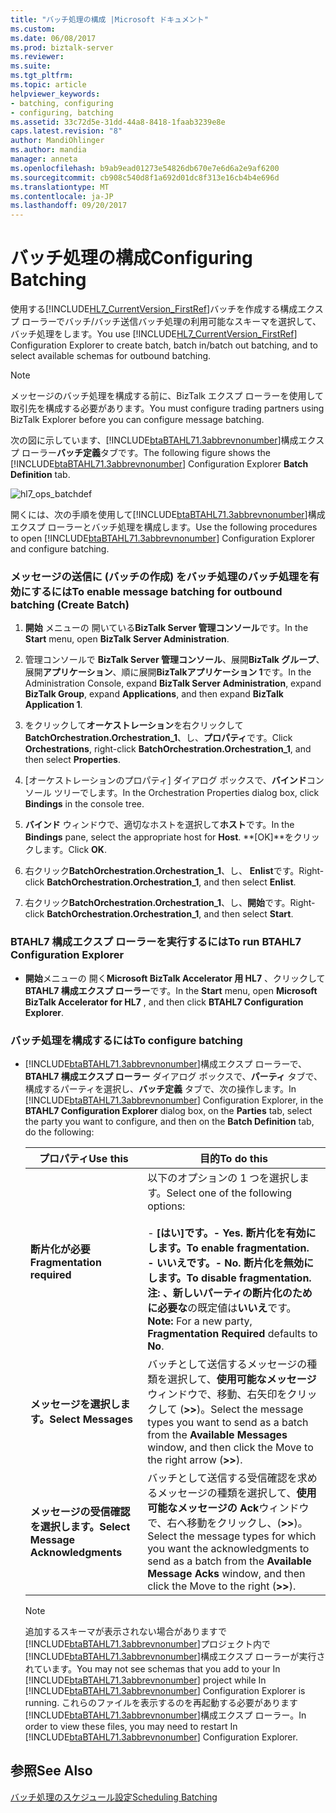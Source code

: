 ```yaml
---
title: "バッチ処理の構成 |Microsoft ドキュメント"
ms.custom: 
ms.date: 06/08/2017
ms.prod: biztalk-server
ms.reviewer: 
ms.suite: 
ms.tgt_pltfrm: 
ms.topic: article
helpviewer_keywords:
- batching, configuring
- configuring, batching
ms.assetid: 33c72d5e-31dd-44a8-8418-1faab3239e8e
caps.latest.revision: "8"
author: MandiOhlinger
ms.author: mandia
manager: anneta
ms.openlocfilehash: b9ab9ead01273e54826db670e7e6d6a2e9af6200
ms.sourcegitcommit: cb908c540d8f1a692d01dc8f313e16cb4b4e696d
ms.translationtype: MT
ms.contentlocale: ja-JP
ms.lasthandoff: 09/20/2017
---
```

# <a name="configuring-batching"></a><span data-ttu-id="c54a6-102">バッチ処理の構成</span><span class="sxs-lookup"><span data-stu-id="c54a6-102">Configuring Batching</span></span>
<span data-ttu-id="c54a6-103">使用する[!INCLUDE[HL7_CurrentVersion_FirstRef](../../includes/hl7-currentversion-firstref-md.md)]バッチを作成する構成エクスプ ローラーでバッチ/バッチ送信バッチ処理の利用可能なスキーマを選択して、バッチ処理をします。</span><span class="sxs-lookup"><span data-stu-id="c54a6-103">You use [!INCLUDE[HL7_CurrentVersion_FirstRef](../../includes/hl7-currentversion-firstref-md.md)] Configuration Explorer to create batch, batch in/batch out batching, and to select available schemas for outbound batching.</span></span>  
  
> [!NOTE]
>  <span data-ttu-id="c54a6-104">メッセージのバッチ処理を構成する前に、BizTalk エクスプ ローラーを使用して取引先を構成する必要があります。</span><span class="sxs-lookup"><span data-stu-id="c54a6-104">You must configure trading partners using BizTalk Explorer before you can configure message batching.</span></span>  
  
 <span data-ttu-id="c54a6-105">次の図に示しています、[!INCLUDE[btaBTAHL71.3abbrevnonumber](../../includes/btabtahl71-3abbrevnonumber-md.md)]構成エクスプ ローラー**バッチ定義**タブです。</span><span class="sxs-lookup"><span data-stu-id="c54a6-105">The following figure shows the [!INCLUDE[btaBTAHL71.3abbrevnonumber](../../includes/btabtahl71-3abbrevnonumber-md.md)] Configuration Explorer **Batch Definition** tab.</span></span>  
  
 ![](../../adapters-and-accelerators/accelerator-hl7/media/hl7-ops-batchdef.gif "hl7_ops_batchdef")  
  
 <span data-ttu-id="c54a6-106">開くには、次の手順を使用して[!INCLUDE[btaBTAHL71.3abbrevnonumber](../../includes/btabtahl71-3abbrevnonumber-md.md)]構成エクスプ ローラーとバッチ処理を構成します。</span><span class="sxs-lookup"><span data-stu-id="c54a6-106">Use the following procedures to open [!INCLUDE[btaBTAHL71.3abbrevnonumber](../../includes/btabtahl71-3abbrevnonumber-md.md)] Configuration Explorer and configure batching.</span></span>  
  
### <a name="to-enable-message-batching-for-outbound-batching-create-batch"></a><span data-ttu-id="c54a6-107">メッセージの送信に (バッチの作成) をバッチ処理のバッチ処理を有効にするには</span><span class="sxs-lookup"><span data-stu-id="c54a6-107">To enable message batching for outbound batching (Create Batch)</span></span>  
  
1.  <span data-ttu-id="c54a6-108">**開始** メニューの 開いている**BizTalk Server 管理コンソール**です。</span><span class="sxs-lookup"><span data-stu-id="c54a6-108">In the **Start** menu, open **BizTalk Server Administration**.</span></span>  
  
2.  <span data-ttu-id="c54a6-109">管理コンソールで  **BizTalk Server 管理コンソール**、展開**BizTalk グループ**、展開**アプリケーション**、順に展開**BizTalkアプリケーション 1**です。</span><span class="sxs-lookup"><span data-stu-id="c54a6-109">In the Administration Console, expand **BizTalk Server Administration**, expand **BizTalk Group**, expand **Applications**, and then expand **BizTalk Application 1**.</span></span>  
  
3.  <span data-ttu-id="c54a6-110">をクリックして**オーケストレーション**を右クリックして**BatchOrchestration.Orchestration_1**、し、**プロパティ**です。</span><span class="sxs-lookup"><span data-stu-id="c54a6-110">Click **Orchestrations**, right-click **BatchOrchestration.Orchestration_1**, and then select **Properties**.</span></span>  
  
4.  <span data-ttu-id="c54a6-111">[オーケストレーションのプロパティ] ダイアログ ボックスで、**バインド**コンソール ツリーでします。</span><span class="sxs-lookup"><span data-stu-id="c54a6-111">In the Orchestration Properties dialog box, click **Bindings** in the console tree.</span></span>  
  
5.  <span data-ttu-id="c54a6-112">**バインド** ウィンドウで、適切なホストを選択して**ホスト**です。</span><span class="sxs-lookup"><span data-stu-id="c54a6-112">In the **Bindings** pane, select the appropriate host for **Host**.</span></span> <span data-ttu-id="c54a6-113">**[OK]**をクリックします。</span><span class="sxs-lookup"><span data-stu-id="c54a6-113">Click **OK**.</span></span>  
  
6.  <span data-ttu-id="c54a6-114">右クリック**BatchOrchestration.Orchestration_1**、し、 **Enlist**です。</span><span class="sxs-lookup"><span data-stu-id="c54a6-114">Right-click **BatchOrchestration.Orchestration_1**, and then select **Enlist**.</span></span>  
  
7.  <span data-ttu-id="c54a6-115">右クリック**BatchOrchestration.Orchestration_1**、し、**開始**です。</span><span class="sxs-lookup"><span data-stu-id="c54a6-115">Right-click **BatchOrchestration.Orchestration_1**, and then select **Start**.</span></span>  
  
### <a name="to-run-btahl7-configuration-explorer"></a><span data-ttu-id="c54a6-116">BTAHL7 構成エクスプ ローラーを実行するには</span><span class="sxs-lookup"><span data-stu-id="c54a6-116">To run BTAHL7 Configuration Explorer</span></span>  
  
-   <span data-ttu-id="c54a6-117">**開始**メニューの 開く**Microsoft BizTalk Accelerator 用 HL7** 、クリックして**BTAHL7 構成エクスプ ローラー**です。</span><span class="sxs-lookup"><span data-stu-id="c54a6-117">In the **Start** menu, open **Microsoft BizTalk Accelerator for HL7** , and then click **BTAHL7 Configuration Explorer**.</span></span>  
  
### <a name="to-configure-batching"></a><span data-ttu-id="c54a6-118">バッチ処理を構成するには</span><span class="sxs-lookup"><span data-stu-id="c54a6-118">To configure batching</span></span>  
  
-   <span data-ttu-id="c54a6-119">[!INCLUDE[btaBTAHL71.3abbrevnonumber](../../includes/btabtahl71-3abbrevnonumber-md.md)]構成エクスプ ローラーで、 **BTAHL7 構成エクスプ ローラー** ダイアログ ボックスで、**パーティ** タブで、構成するパーティを選択し、**バッチ定義** タブで、次の操作します。</span><span class="sxs-lookup"><span data-stu-id="c54a6-119">In [!INCLUDE[btaBTAHL71.3abbrevnonumber](../../includes/btabtahl71-3abbrevnonumber-md.md)] Configuration Explorer, in the **BTAHL7 Configuration Explorer** dialog box, on the **Parties** tab, select the party you want to configure, and then on the **Batch Definition** tab, do the following:</span></span>  
  
    |<span data-ttu-id="c54a6-120">プロパティ</span><span class="sxs-lookup"><span data-stu-id="c54a6-120">Use this</span></span>|<span data-ttu-id="c54a6-121">目的</span><span class="sxs-lookup"><span data-stu-id="c54a6-121">To do this</span></span>|  
    |--------------|----------------|  
    |<span data-ttu-id="c54a6-122">**断片化が必要**</span><span class="sxs-lookup"><span data-stu-id="c54a6-122">**Fragmentation required**</span></span>|<span data-ttu-id="c54a6-123">以下のオプションの 1 つを選択します。</span><span class="sxs-lookup"><span data-stu-id="c54a6-123">Select one of the following options:</span></span><br /><br /> <span data-ttu-id="c54a6-124">-   **[はい]**です。</span><span class="sxs-lookup"><span data-stu-id="c54a6-124">-   **Yes**.</span></span> <span data-ttu-id="c54a6-125">断片化を有効にします。</span><span class="sxs-lookup"><span data-stu-id="c54a6-125">To enable fragmentation.</span></span><br /><span data-ttu-id="c54a6-126">-   **いいえ**です。</span><span class="sxs-lookup"><span data-stu-id="c54a6-126">-   **No**.</span></span> <span data-ttu-id="c54a6-127">断片化を無効にします。</span><span class="sxs-lookup"><span data-stu-id="c54a6-127">To disable fragmentation.</span></span> <span data-ttu-id="c54a6-128">**注:** 、新しいパーティの**断片化のために必要な**の既定値は**いいえ**です。</span><span class="sxs-lookup"><span data-stu-id="c54a6-128">**Note:**  For a new party, **Fragmentation Required** defaults to **No**.</span></span>|  
    |<span data-ttu-id="c54a6-129">**メッセージを選択します。**</span><span class="sxs-lookup"><span data-stu-id="c54a6-129">**Select Messages**</span></span>|<span data-ttu-id="c54a6-130">バッチとして送信するメッセージの種類を選択して、**使用可能なメッセージ** ウィンドウで、移動、右矢印をクリックして (**>>**)。</span><span class="sxs-lookup"><span data-stu-id="c54a6-130">Select the message types you want to send as a batch from the **Available Messages** window, and then click the Move to the right arrow (**>>**).</span></span>|  
    |<span data-ttu-id="c54a6-131">**メッセージの受信確認を選択します。**</span><span class="sxs-lookup"><span data-stu-id="c54a6-131">**Select Message Acknowledgments**</span></span>|<span data-ttu-id="c54a6-132">バッチとして送信する受信確認を求めるメッセージの種類を選択して、**使用可能なメッセージの Ack**ウィンドウで、右へ移動をクリックし、(**>>**)。</span><span class="sxs-lookup"><span data-stu-id="c54a6-132">Select the message types for which you want the acknowledgments to send as a batch from the **Available Message Acks** window, and then click the Move to the right (**>>**).</span></span>|  
  
    > [!NOTE]
    >  <span data-ttu-id="c54a6-133">追加するスキーマが表示されない場合がありますで[!INCLUDE[btaBTAHL71.3abbrevnonumber](../../includes/btabtahl71-3abbrevnonumber-md.md)]プロジェクト内で[!INCLUDE[btaBTAHL71.3abbrevnonumber](../../includes/btabtahl71-3abbrevnonumber-md.md)]構成エクスプ ローラーが実行されています。</span><span class="sxs-lookup"><span data-stu-id="c54a6-133">You may not see schemas that you add to your In [!INCLUDE[btaBTAHL71.3abbrevnonumber](../../includes/btabtahl71-3abbrevnonumber-md.md)] project while In [!INCLUDE[btaBTAHL71.3abbrevnonumber](../../includes/btabtahl71-3abbrevnonumber-md.md)] Configuration Explorer is running.</span></span> <span data-ttu-id="c54a6-134">これらのファイルを表示するのを再起動する必要があります[!INCLUDE[btaBTAHL71.3abbrevnonumber](../../includes/btabtahl71-3abbrevnonumber-md.md)]構成エクスプ ローラー。</span><span class="sxs-lookup"><span data-stu-id="c54a6-134">In order to view these files, you may need to restart In [!INCLUDE[btaBTAHL71.3abbrevnonumber](../../includes/btabtahl71-3abbrevnonumber-md.md)] Configuration Explorer.</span></span>  
  
## <a name="see-also"></a><span data-ttu-id="c54a6-135">参照</span><span class="sxs-lookup"><span data-stu-id="c54a6-135">See Also</span></span>  
 [<span data-ttu-id="c54a6-136">バッチ処理のスケジュール設定</span><span class="sxs-lookup"><span data-stu-id="c54a6-136">Scheduling Batching</span></span>](../../adapters-and-accelerators/accelerator-hl7/scheduling-batching.md)